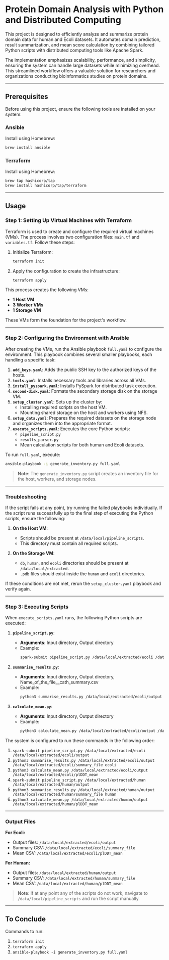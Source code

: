 # Protein Domain Analysis with Python and Distributed Computing

This project is designed to efficiently analyze and summarize protein domain data for human and Ecoli datasets. It automates domain prediction, result summarization, and mean score calculation by combining tailored Python scripts with distributed computing tools like Apache Spark.

The implementation emphasizes scalability, performance, and simplicity, ensuring the system can handle large datasets while minimizing overhead. This streamlined workflow offers a valuable solution for researchers and organizations conducting bioinformatics studies on protein domains.

---

## Prerequisites

Before using this project, ensure the following tools are installed on your system:

### Ansible
Install using Homebrew:
```bash
brew install ansible
```

### Terraform
Install using Homebrew:
```bash
brew tap hashicorp/tap
brew install hashicorp/tap/terraform
```

---

## Usage

### Step 1: Setting Up Virtual Machines with Terraform

Terraform is used to create and configure the required virtual machines (VMs). The process involves two configuration files: `main.tf` and `variables.tf`. Follow these steps:

1. Initialize Terraform:
   ```bash
   terraform init
   ```

2. Apply the configuration to create the infrastructure:
   ```bash
   terraform apply
   ```

This process creates the following VMs:
- **1 Host VM**
- **3 Worker VMs**
- **1 Storage VM**

These VMs form the foundation for the project's workflow.

---

### Step 2: Configuring the Environment with Ansible

After creating the VMs, run the Ansible playbook `full.yaml` to configure the environment. This playbook combines several smaller playbooks, each handling a specific task:

1. **`add_keys.yaml`**: Adds the public SSH key to the authorized keys of the hosts.
2. **`tools.yaml`**: Installs necessary tools and libraries across all VMs.
3. **`install_pyspark.yaml`**: Installs PySpark for distributed task execution.
4. **`second-disk.yaml`**: Formats the secondary storage disk on the storage VM.
5. **`setup_cluster.yaml`**: Sets up the cluster by:
   - Installing required scripts on the host VM.
   - Mounting shared storage on the host and workers using NFS.
6. **`setup_data.yaml`**: Prepares the required datasets on the storage node and organizes them into the appropriate format.
7. **`execute_scripts.yaml`**: Executes the core Python scripts:
   - `pipeline_script.py`
   - `results_parser.py`
   - Mean calculation scripts for both human and Ecoli datasets.

To run `full.yaml`, execute:
```bash
ansible-playbook -i generate_inventory.py full.yaml
```

> **Note**: The `generate_inventory.py` script creates an inventory file for the host, workers, and storage nodes.

---

### Troubleshooting

If the script fails at any point, try running the failed playbooks individually. If the script runs successfully up to the final step of executing the Python scripts, ensure the following:

1. **On the Host VM**:
   - Scripts should be present at `/data/local/pipeline_scripts`.
   - This directory must contain all required scripts.

2. **On the Storage VM**:
   - `db`, `human`, and `ecoli` directories should be present at `/data/local/extracted`.
   - `.pdb` files should exist inside the `human` and `ecoli` directories.

If these conditions are not met, rerun the `setup_cluster.yaml` playbook and verify again.

---

### Step 3: Executing Scripts

When `execute_scripts.yaml` runs, the following Python scripts are executed:

1. **`pipeline_script.py`**:
   - **Arguments**: Input directory, Output directory
   - Example:
     ```bash
     spark-submit pipeline_script.py /data/local/extracted/ecoli /data/local/extracted/ecoli/output
     ```

2. **`summarise_results.py`**:
   - **Arguments**: Input directory, Output directory, Name_of_the_file__cath_summary.csv
   - Example:
     ```bash
     python3 summarise_results.py /data/local/extracted/ecoli/output /data/local/extracted/ecoli/summary_file ecoli
     ```

3. **`calculate_mean.py`**:
   - **Arguments**: Input directory, Output directory
   - Example:
     ```bash
     python3 calculate_mean.py /data/local/extracted/ecoli/output /data/local/extracted/ecoli/plDDT_mean
     ```

The system is configured to run these commands in the following order:

1. `spark-submit pipeline_script.py /data/local/extracted/ecoli /data/local/extracted/ecoli/output`
2. `python3 summarise_results.py /data/local/extracted/ecoli/output /data/local/extracted/ecoli/summary_file ecoli`
3. `python3 calculate_mean.py /data/local/extracted/ecoli/output /data/local/extracted/ecoli/plDDT_mean`
4. `spark-submit pipeline_script.py /data/local/extracted/human /data/local/extracted/human/output`
5. `python3 summarise_results.py /data/local/extracted/human/output /data/local/extracted/human/summary_file human`
6. `python3 calculate_mean.py /data/local/extracted/human/output /data/local/extracted/human/plDDT_mean`

---

### Output Files

**For Ecoli:**
- Output files: `/data/local/extracted/ecoli/output`
- Summary CSV: `/data/local/extracted/ecoli/summary_file`
- Mean CSV: `/data/local/extracted/ecoli/plDDT_mean`

**For Human:**
- Output files: `/data/local/extracted/human/output`
- Summary CSV: `/data/local/extracted/human/summary_file`
- Mean CSV: `/data/local/extracted/human/plDDT_mean`

> **Note**: If at any point any of the scripts do not work, navigate to `/data/local/pipeline_scripts` and run the script manually.

---

## To Conclude

Commands to run:
1. `terraform init`
2. `terraform apply`
3. `ansible-playbook -i generate_inventory.py full.yaml`
